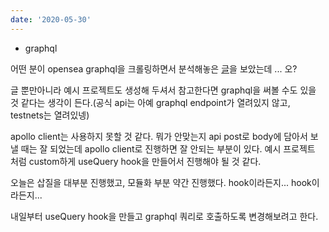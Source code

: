 ```yaml
---
date: '2020-05-30'
---
```


- graphql

어떤 분이 opensea graphql을 크롤링하면서 분석해놓은 [글](https://velog.io/@brill_be/graphql-header)을 보았는데 ... 오?

글 뿐만아니라 예시 프로젝트도 생성해 두셔서 참고한다면 graphql을 써볼 수도 있을 것 같다는 생각이 든다.(공식 api는 아예 graphql endpoint가 열려있지 않고, testnets는 열려있넹)

apollo client는 사용하지 못할 것 같다.
뭐가 안맞는지 api post로 body에 담아서 보낼 때는 잘 되었는데 apollo client로 진행하면 잘 안되는 부분이 있다. 예시 프로젝트 처럼 custom하게 useQuery hook을 만들어서 진행해야 될 것 같다.

오늘은 삽질을 대부분 진행했고, 모듈화 부분 약간 진행했다. hook이라든지... hook이라든지...

내일부터 useQuery hook을 만들고 graphql 쿼리로 호출하도록 변경해보려고 한다.
